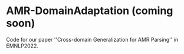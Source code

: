 # AMR-DomainAdaptation (coming soon)
Code for our paper ''Cross-domain Generalization for AMR Parsing'' in EMNLP2022.
